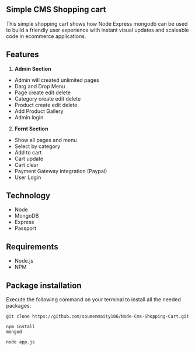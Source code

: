 ## Simple CMS Shopping cart

This simple shopping cart  shows how Node Express mongodb can be used to build a friendly user experience with instant visual updates and scaleable code in ecommerce applications.

## Features
   1. **Admin Section**
   - Admin will created unlimited pages
   - Darg and Drop Menu
   - Page create edit delete
   - Category create edit delete
   - Product  create edit delete
   - Add Product Gallery
   - Admin login
   2. **Fornt  Section**
   - Show all pages and menu
   - Select by category
   - Add to cart
   - Cart update
   - Cart clear
   - Payment Gateway integration (Paypal)
   - User Login



## Technology
- Node
- MongoDB
- Express
- Passport

## Requirements
- Node.js
- NPM

## Package installation
Execute the following command on your terminal to install all the needed packages:
```
git clone https://github.com/soumenmaity106/Node-Cms-Shopping-Cart.git

npm install
mongod

node app.js

```
